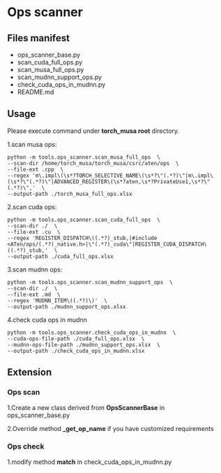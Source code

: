 # Ops scanner

## Files manifest
- ops_scanner_base.py
- scan_cuda_full_ops.py
- scan_musa_full_ops.py
- scan_mudnn_support_ops.py
- check_cuda_ops_in_mudnn.py
- README.md

## Usage
Please execute command under **torch_musa root** directory.

1.scan musa ops:

```
python -m tools.ops_scanner.scan_musa_full_ops  \
--scan-dir /home/torch_musa/torch_musa/csrc/aten/ops  \
--file-ext .cpp  \
--regex 'm\.impl\(\s*?TORCH_SELECTIVE_NAME\(\s*?\"(.*?)\"|m\.impl\(\s*?\"(.*?)\"|ADVANCED_REGISTER\(\s*?aten,\s*?PrivateUse1,\s*?\"(.*?)\",'  \
--output-path ./torch_musa_full_ops.xlsx
```

2.scan cuda ops:

```
python -m tools.ops_scanner.scan_cuda_full_ops  \
--scan-dir ./  \
--file-ext .cu  \
--regex 'REGISTER_DISPATCH\((.*?)_stub,|#include <ATen/ops/(.*?)_native.h>|\"(.*?)_cuda\"|REGISTER_CUDA_DISPATCH\((.*?)_stub,'  \
--output-path ./cuda_full_ops.xlsx
```

3.scan mudnn ops:

```
python -m tools.ops_scanner.scan_mudnn_support_ops  \
--scan-dir ./  \
--file-ext .md  \
--regex 'MUDNN_ITEM\((.*?)\)'  \
--output-path ./mudnn_support_ops.xlsx
```

4.check cuda ops in mudnn

```
python -m tools.ops_scanner.check_cuda_ops_in_mudnn  \
--cuda-ops-file-path ./cuda_full_ops.xlsx  \
--mudnn-ops-file-path ./mudnn_support_ops.xlsx  \
--output-path ./check_cuda_ops_in_mudnn.xlsx
```

## Extension

### Ops scan
1.Create a new class derived from **OpsScannerBase** in ops_scanner_base.py

2.Override method **_get_op_name** if you have customized requirements

### Ops check
1.modify method **match** in check_cuda_ops_in_mudnn.py